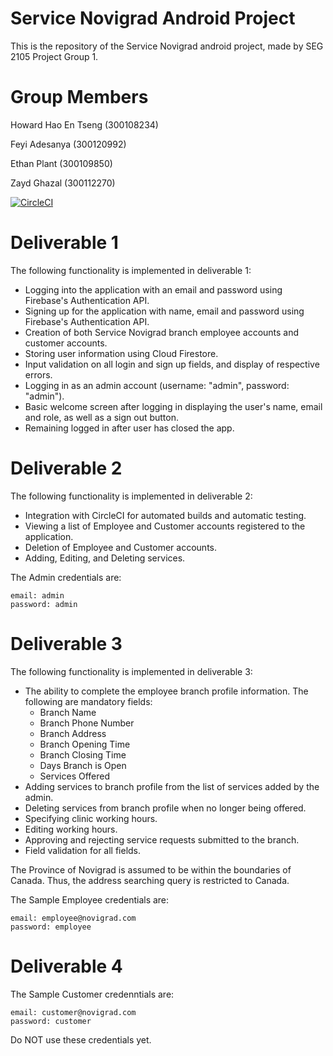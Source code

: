 # Service Novigrad Android Project
This is the repository of the Service Novigrad android project, made by SEG 2105 Project Group 1. 

# Group Members
Howard Hao En Tseng (300108234)

Feyi Adesanya (300120992)

Ethan Plant (300109850)

Zayd Ghazal (300112270)

[![CircleCI](https://circleci.com/gh/SEG2105-uottawa/seg2105f20-project_gr-1.svg?style=svg&circle-token=f443aec0628521b9bce8be8de86effae4cdfc489)](https://app.circleci.com/pipelines/github/SEG2105-uottawa/seg2105f20-project_gr-1)


# Deliverable 1
The following functionality is implemented in deliverable 1:
- Logging into the application with an email and password using Firebase's Authentication API.
- Signing up for the application with name, email and password using Firebase's Authentication API.
- Creation of both Service Novigrad branch employee accounts and customer accounts.
- Storing user information using Cloud Firestore.
- Input validation on all login and sign up fields, and display of respective errors.
- Logging in as an admin account (username: "admin", password: "admin").
- Basic welcome screen after logging in displaying the user's name, email and role, as well as a sign out button.
- Remaining logged in after user has closed the app.

# Deliverable 2
The following functionality is implemented in deliverable 2:
- Integration with CircleCI for automated builds and automatic testing.
- Viewing a list of Employee and Customer accounts registered to the application.
- Deletion of Employee and Customer accounts.
- Adding, Editing, and Deleting services.

The Admin credentials are:
```
email: admin
password: admin
```

# Deliverable 3
The following functionality is implemented in deliverable 3:
- The ability to complete the employee branch profile information. 
    The following are mandatory fields:
    - Branch Name
    - Branch Phone Number
    - Branch Address
    - Branch Opening Time
    - Branch Closing Time
    - Days Branch is Open
    - Services Offered
- Adding services to branch profile from the list of services added by the admin.
- Deleting services from branch profile when no longer being offered.
- Specifying clinic working hours.
- Editing working hours.
- Approving and rejecting service requests submitted to the branch.
- Field validation for all fields.

The Province of Novigrad is assumed to be within the boundaries of Canada. Thus, the address searching query is restricted to Canada. 

The Sample Employee credentials are:
```
email: employee@novigrad.com
password: employee
```

# Deliverable 4

The Sample Customer credenntials are:
```
email: customer@novigrad.com
password: customer
```
Do NOT use these credentials yet. 